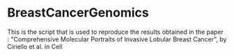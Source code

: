 # BreastCancerGenomics
This is the script that is used to reproduce the results obtained in the paper : "Comprehensive Molecular Portraits of Invasive Lobular Breast Cancer", by Ciriello et al. in Cell
